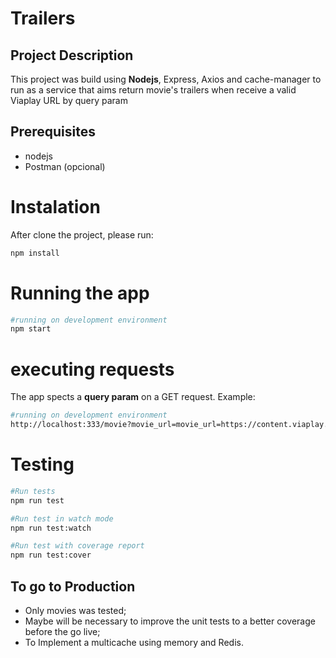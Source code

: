 # Trailers

## Project Description

<p>This project was build using <strong>Nodejs</strong>, Express, Axios and cache-manager to run as a service that aims return movie's trailers when 
receive a valid Viaplay URL by query param </p>

## Prerequisites

* nodejs
* Postman (opcional)

# Instalation

<p>After clone the project, please run: </p>

```bash
npm install
```

# Running the app

```bash
#running on development environment
npm start
```
# executing requests

<p>The app spects a <strong>query param</strong> on a GET request. Example:<p>

```bash
#running on development environment
http://localhost:333/movie?movie_url=movie_url=https://content.viaplay.se/pc-se/film/arrival-2016
```

# Testing

```bash
#Run tests
npm run test

#Run test in watch mode
npm run test:watch

#Run test with coverage report
npm run test:cover
```

## To go to Production

* Only movies was tested;
* Maybe will be necessary to improve the unit tests to a better coverage before the go live;
* To Implement a multicache using memory and Redis.